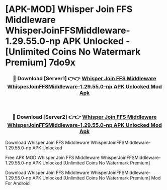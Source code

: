 # [APK-MOD] Whisper Join FFS Middleware WhisperJoinFFSMiddleware-1.29.55.0-np APK Unlocked - [Unlimited Coins No Watermark Premium] 7do9x



<div align="center">
<h3>🔴 Download [Server1] 👉👉 <a href="https://momento.my/?title=Whisper_Join_FFS_Middleware_WhisperJoinFFSMiddleware-1.29.55.0-np_APK_Unlocked">Whisper Join FFS Middleware WhisperJoinFFSMiddleware-1.29.55.0-np APK Unlocked Mod Apk</a></h3><br>

<h3>🔴 Download [Server2] 👉👉 <a href="https://momento.my/?title=Whisper_Join_FFS_Middleware_WhisperJoinFFSMiddleware-1.29.55.0-np_APK_Unlocked">Whisper Join FFS Middleware WhisperJoinFFSMiddleware-1.29.55.0-np APK Unlocked Mod Apk</a></h3>
</div>



Download Whisper Join FFS Middleware WhisperJoinFFSMiddleware-1.29.55.0-np APK Unlocked 

Free APK MOD Whisper Join FFS Middleware WhisperJoinFFSMiddleware-1.29.55.0-np APK Unlocked [Unlimited Coins No Watermark Premium]

Download Whisper Join FFS Middleware WhisperJoinFFSMiddleware-1.29.55.0-np APK Unlocked [Unlimited Coins No Watermark Premium] Mod For Android
